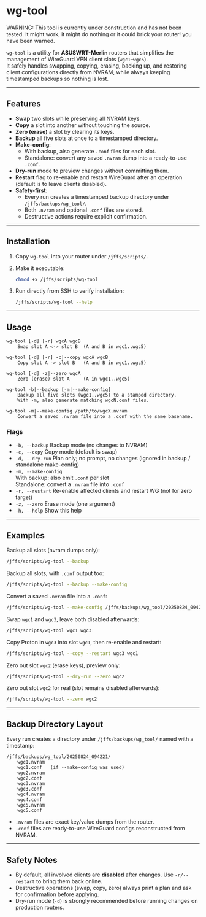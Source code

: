 # wg-tool

WARNING: This tool is currently under construction and has not been tested.
It might work, it might do nothing or it could brick your router!  you have been warned.

`wg-tool` is a utility for **ASUSWRT-Merlin** routers that simplifies the management of WireGuard VPN client slots (`wgc1`–`wgc5`).  
It safely handles swapping, copying, erasing, backing up, and restoring client configurations directly from NVRAM, while always keeping timestamped backups so nothing is lost.

---

## Features

- **Swap** two slots while preserving all NVRAM keys.
- **Copy** a slot into another without touching the source.
- **Zero (erase)** a slot by clearing its keys.
- **Backup** all five slots at once to a timestamped directory.
- **Make-config**:  
  - With backup, also generate `.conf` files for each slot.  
  - Standalone: convert any saved `.nvram` dump into a ready-to-use `.conf`.
- **Dry-run** mode to preview changes without committing them.
- **Restart** flag to re-enable and restart WireGuard after an operation (default is to leave clients disabled).
- **Safety-first**:  
  - Every run creates a timestamped backup directory under `/jffs/backups/wg_tool/`.  
  - Both `.nvram` and optional `.conf` files are stored.  
  - Destructive actions require explicit confirmation.  

---

## Installation

1. Copy `wg-tool` into your router under `/jffs/scripts/`.
2. Make it executable:

   ```sh
   chmod +x /jffs/scripts/wg-tool
   ```

3. Run directly from SSH to verify installation:

   ```sh
   /jffs/scripts/wg-tool --help
   ```

---

## Usage

```text
wg-tool [-d] [-r] wgcA wgcB
    Swap slot A <-> slot B  (A and B in wgc1..wgc5)

wg-tool [-d] [-r] -c|--copy wgcA wgcB
    Copy slot A -> slot B   (A and B in wgc1..wgc5)

wg-tool [-d] -z|--zero wgcA
    Zero (erase) slot A     (A in wgc1..wgc5)

wg-tool -b|--backup [-m|--make-config]
    Backup all five slots (wgc1..wgc5) to a stamped directory.
    With -m, also generate matching wgcN.conf files.

wg-tool -m|--make-config /path/to/wgcX.nvram
    Convert a saved .nvram file into a .conf with the same basename.
```

### Flags

- `-b, --backup`     Backup mode (no changes to NVRAM)  
- `-c, --copy`       Copy mode (default is swap)  
- `-d, --dry-run`    Plan only; no prompt, no changes (ignored in backup / standalone make-config)  
- `-m, --make-config`  
  With backup: also emit `.conf` per slot  
  Standalone: convert a `.nvram` file into `.conf`  
- `-r, --restart`    Re-enable affected clients and restart WG (not for zero target)  
- `-z, --zero`       Erase mode (one argument)  
- `-h, --help`       Show this help  

---

## Examples

Backup all slots (nvram dumps only):
```sh
/jffs/scripts/wg-tool --backup
```

Backup all slots, with `.conf` output too:
```sh
/jffs/scripts/wg-tool --backup --make-config
```

Convert a saved `.nvram` file into a `.conf`:
```sh
/jffs/scripts/wg-tool --make-config /jffs/backups/wg_tool/20250824_094221/wgc3.nvram
```

Swap `wgc1` and `wgc3`, leave both disabled afterwards:
```sh
/jffs/scripts/wg-tool wgc1 wgc3
```

Copy Proton in `wgc3` into slot `wgc1`, then re-enable and restart:
```sh
/jffs/scripts/wg-tool --copy --restart wgc3 wgc1
```

Zero out slot `wgc2` (erase keys), preview only:
```sh
/jffs/scripts/wg-tool --dry-run --zero wgc2
```

Zero out slot `wgc2` for real (slot remains disabled afterwards):
```sh
/jffs/scripts/wg-tool --zero wgc2
```

---

## Backup Directory Layout

Every run creates a directory under `/jffs/backups/wg_tool/` named with a timestamp:

```
/jffs/backups/wg_tool/20250824_094221/
    wgc1.nvram
    wgc1.conf   (if --make-config was used)
    wgc2.nvram
    wgc2.conf
    wgc3.nvram
    wgc3.conf
    wgc4.nvram
    wgc4.conf
    wgc5.nvram
    wgc5.conf
```

- `.nvram` files are exact key/value dumps from the router.  
- `.conf` files are ready-to-use WireGuard configs reconstructed from NVRAM.  

---

## Safety Notes

- By default, all involved clients are **disabled** after changes. Use `-r/--restart` to bring them back online.  
- Destructive operations (swap, copy, zero) always print a plan and ask for confirmation before applying.  
- Dry-run mode (`-d`) is strongly recommended before running changes on production routers.  
